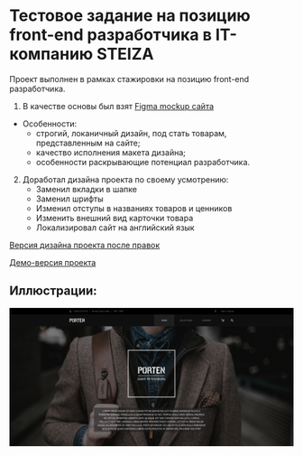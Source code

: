 # Тестовое задание на позицию front-end разработчика в IT-компанию STEIZA
Проект выполнен в рамках стажировки на позицию front-end разработчика.

1. В качестве основы был взят [Figma mockup сайта](https://d-e-n.info/blog/templates/2020-09-01-muzhskoj-magazin.html)
* Особенности: 
  * строгий, локаничный дизайн, под стать товарам, представленным на сайте;
  * качество исполнения макета дизайна;
  * особенности раскрывающие потенциал разработчика.
2. Доработал дизайна проекта по своему усмотрению:
   * Заменил вкладки в шапке
   * Заменил шрифты
   * Изменил отступы в названиях товаров и ценников
   * Изменить внешний вид карточки товара
   * Локализировал сайт на английский язык
   
[Версия дизайна проекта после правок](https://www.figma.com/file/8qCKdtzr0jcvPb8Qf1h5B2/STEIZA-qualifying?node-id=0%3A1)

[Демо-версия проекта](https://zesty-sunflower-7ea6c5.netlify.app)

## Иллюстрации:
![Demo](https://raw.githubusercontent.com/CatDevelop/STEIZA-qualifying-task/main/src/assets/img/Demo.png "STEIZA-qualifying")
